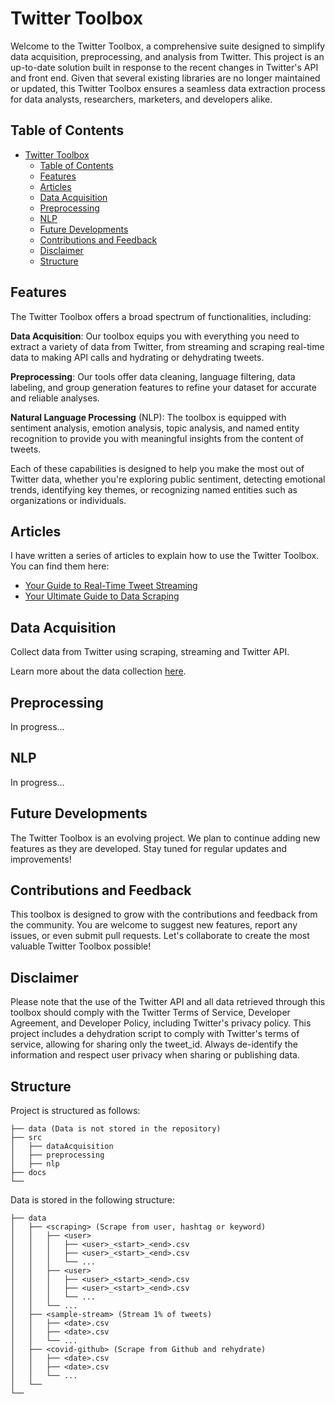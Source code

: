 # Twitter Toolbox

Welcome to the Twitter Toolbox, a comprehensive suite designed to simplify data acquisition, preprocessing, and analysis
from Twitter. This project is an up-to-date solution built in response to the recent changes in Twitter's API and front
end. Given that several existing libraries are no longer maintained or updated, this Twitter Toolbox ensures a seamless
data extraction process for data analysts, researchers, marketers, and developers alike.

## Table of Contents

- [Twitter Toolbox](#twitter-toolbox)
  - [Table of Contents](#table-of-contents)
  - [Features](#features)
  - [Articles](#articles)
  - [Data Acquisition](#data-acquisition)
  - [Preprocessing](#preprocessing)
  - [NLP](#nlp)
  - [Future Developments](#future-developments)
  - [Contributions and Feedback](#contributions-and-feedback)
  - [Disclaimer](#disclaimer)
  - [Structure](#structure)

## Features

The Twitter Toolbox offers a broad spectrum of functionalities, including:

**Data Acquisition**: Our toolbox equips you with everything you need to extract a variety of data from Twitter, from
streaming and scraping real-time data to making API calls and hydrating or dehydrating tweets.

**Preprocessing**: Our tools offer data cleaning, language filtering, data labeling, and group generation features to
refine
your dataset for accurate and reliable analyses.

**Natural Language Processing** (NLP): The toolbox is equipped with sentiment analysis, emotion analysis, topic
analysis,
and named entity recognition to provide you with meaningful insights from the content of tweets.

Each of these capabilities is designed to help you make the most out of Twitter data, whether you're exploring public
sentiment, detecting emotional trends, identifying key themes, or recognizing named entities such as organizations or
individuals.

## Articles

I have written a series of articles to explain how to use the Twitter Toolbox. You can find them here:

- [Your Guide to Real-Time Tweet Streaming](https://medium.com/@simeon.ferez/ep1-twitter-toolbox-17436c8ba4e6)
- [Your Ultimate Guide to Data Scraping](https://medium.com/python-in-plain-english/ep2-twitter-toolbox-your-ultimate-guide-to-data-scraping-fa9f7aa18b23)

## Data Acquisition

Collect data from Twitter using scraping, streaming and Twitter API.

Learn more about the data
collection [here](https://github.com/sferez/Noisy_Entropy_Estimation/tree/main/src/dataAcquisition).

## Preprocessing

In progress...

## NLP

In progress...

## Future Developments
The Twitter Toolbox is an evolving project. We plan to continue adding new features as they are developed. Stay tuned
for regular updates and improvements!

## Contributions and Feedback
This toolbox is designed to grow with the contributions and feedback from the community. You are welcome to suggest new
features, report any issues, or even submit pull requests. Let's collaborate to create the most valuable Twitter Toolbox
possible!

## Disclaimer
Please note that the use of the Twitter API and all data retrieved through this toolbox should comply with the Twitter
Terms of Service, Developer Agreement, and Developer Policy, including Twitter's privacy policy. This project includes a
dehydration script to comply with Twitter's terms of service, allowing for sharing only the tweet_id. Always de-identify
the information and respect user privacy when sharing or publishing data.

## Structure

Project is structured as follows:

```
├── data (Data is not stored in the repository)
├── src
│   ├── dataAcquisition
│   ├── preprocessing
│   ├── nlp
├── docs 
└──
```

Data is stored in the following structure:

```
├── data
│   ├── <scraping> (Scrape from user, hashtag or keyword)
│   │   ├── <user>
│   │   │   ├── <user>_<start>_<end>.csv
│   │   │   ├── <user>_<start>_<end>.csv
│   │   │   └── ...
│   │   ├── <user>
│   │   │   ├── <user>_<start>_<end>.csv
│   │   │   ├── <user>_<start>_<end>.csv
│   │   │   └── ...
│   │   └── ...
│   ├── <sample-stream> (Stream 1% of tweets)
│   │   ├── <date>.csv
│   │   ├── <date>.csv
│   │   └── ...
│   ├── <covid-github> (Scrape from Github and rehydrate)
│   │   ├── <date>.csv
│   │   ├── <date>.csv
│   │   └── ...
│   └──
└──
```

